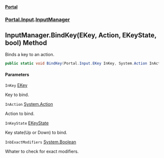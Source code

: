 #### [Portal](index.md 'index')
### [Portal.Input](Portal.Input.md 'Portal.Input').[InputManager](InputManager.md 'Portal.Input.InputManager')

## InputManager.BindKey(EKey, Action, EKeyState, bool) Method

Binds a key to an action.

```csharp
public static void BindKey(Portal.Input.EKey InKey, System.Action InAction, Portal.Input.EKeyState InKeyState, bool InbExactModifiers);
```
#### Parameters

<a name='Portal.Input.InputManager.BindKey(Portal.Input.EKey,System.Action,Portal.Input.EKeyState,bool).InKey'></a>

`InKey` [EKey](EKey.md 'Portal.Input.EKey')

Key to bind.

<a name='Portal.Input.InputManager.BindKey(Portal.Input.EKey,System.Action,Portal.Input.EKeyState,bool).InAction'></a>

`InAction` [System.Action](https://docs.microsoft.com/en-us/dotnet/api/System.Action 'System.Action')

Action to bind.

<a name='Portal.Input.InputManager.BindKey(Portal.Input.EKey,System.Action,Portal.Input.EKeyState,bool).InKeyState'></a>

`InKeyState` [EKeyState](EKeyState.md 'Portal.Input.EKeyState')

Key state(Up or Down) to bind.

<a name='Portal.Input.InputManager.BindKey(Portal.Input.EKey,System.Action,Portal.Input.EKeyState,bool).InbExactModifiers'></a>

`InbExactModifiers` [System.Boolean](https://docs.microsoft.com/en-us/dotnet/api/System.Boolean 'System.Boolean')

Whater to check for exact modifiers.